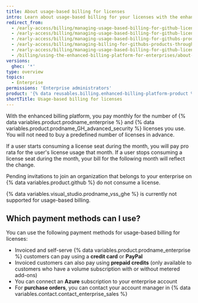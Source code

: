 ```yaml
---
title: About usage-based billing for licenses
intro: Learn about usage-based billing for your licenses with the enhanced billing platform, whether you pay through {% data variables.product.company_short %} or Azure.
redirect_from:
  - /early-access/billing/managing-usage-based-billing-for-github-licenses-through-github
  - /early-access/billing/managing-usage-based-billing-for-github-licenses-through-azure
  - /early-access/billing/managing-usage-based-billing-for-githubs-products-on-azure
  - /early-access/billing/managing-billing-for-githubs-products-through-azure
  - /early-access/billing/managing-usage-based-billing-for-github-licenses
  - /billing/using-the-enhanced-billing-platform-for-enterprises/about-usage-based-billing-for-licenses
versions:
  ghec: '*'
type: overview
topics:
  - Enterprise
permissions: 'Enterprise administrators'
product: '{% data reusables.billing.enhanced-billing-platform-product %}'
shortTitle: Usage-based billing for licenses
---
```


With the enhanced billing platform, you pay monthly for the number of {% data variables.product.prodname_enterprise %} and {% data variables.product.prodname_GH_advanced_security %} licenses you use. You will not need to buy a predefined number of licenses in advance.

If a user starts consuming a license seat during the month, you will pay pro rata for the user's license usage that month. If a user stops consuming a license seat during the month, your bill for the following month will reflect the change.

Pending invitations to join an organization that belongs to your enterprise on {% data variables.product.github %} do not consume a license.

{% data variables.visual_studio.prodname_vss_ghe %} is currently not supported for usage-based billing.

## Which payment methods can I use?

You can use the following payment methods for usage-based billing for licenses:

* Invoiced and self-serve {% data variables.product.prodname_enterprise %} customers can pay using a **credit card** or **PayPal**
* Invoiced customers can also pay using **prepaid credits** (only available to customers who have a volume subscription with or without metered add-ons)
* You can connect an **Azure** subscription to your enterprise account
* For **purchase orders**, you can contact your account manager in {% data variables.contact.contact_enterprise_sales %}
